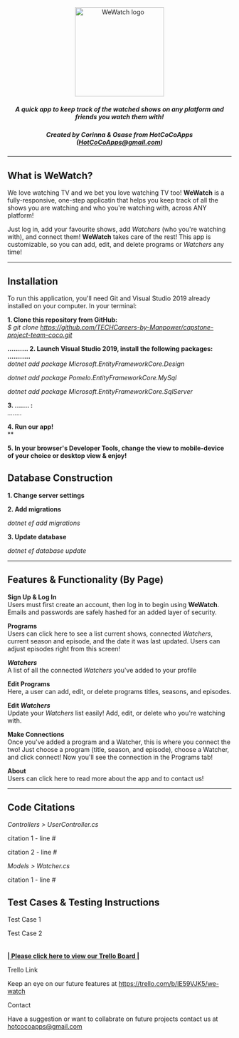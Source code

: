 <div align = center>
<img src="/wwwroot/img/wewatchlogo.png" alt="WeWatch logo" style="width: 200px;"/>

##### *A quick app to keep track of the watched shows on any platform and friends you watch them with!* 
##### *Created by Corinna & Osase from **HotCoCoApps** (HotCoCoApps@gmail.com)*
 
****
</div>

## What is WeWatch?
We love watching TV and we bet you love watching TV too! **WeWatch** is a fully-responsive, one-step applicatin that helps you keep track of all the shows you are watching and who you're watching with, across ANY platform!

Just log in, add your favourite shows, add *Watchers* (who you're watching with), and connect them! **WeWatch** takes care of the rest! This app is customizable, so you can add, edit, and delete programs or *Watchers* any time!
****
## Installation  
To run this application, you'll need Git and Visual Studio 2019 already installed on your computer. In your terminal:

**1. Clone this repository from GitHub:**
\
*$ git clone https://github.com/TECHCareers-by-Manpower/capstone-project-team-coco.git*

**.......... 2. Launch Visual Studio 2019, install the following packages:
...........**
\
*dotnet add package Microsoft.EntityFrameworkCore.Design*

*dotnet add package Pomelo.EntityFrameworkCore.MySql*

*dotnet add package Microsoft.EntityFrameworkCore.SqlServer*

**3. ....... :**
\
*........*

**4. Run our app!**
\
**

**5. In your browser's Developer Tools, change the view to mobile-device of your choice or desktop view & enjoy!**

## Database Construction  
**1. Change server settings**

**2. Add migrations**

*dotnet ef add migrations*

**3. Update database**

*dotnet ef database update*
****
## Features & Functionality (By Page)
**Sign Up & Log In**  
Users must first create an account, then log in to begin using **WeWatch**. Emails and passwords are safely hashed for an added layer of security.

**Programs**  
Users can click here to see a list current shows, connected *Watchers*, current season and episode, and the date it was last updated. Users can adjust episodes right from this screen!

***Watchers***  
A list of all the connected *Watchers* you've added to your profile 

**Edit Programs**  
Here, a user can add, edit, or delete programs titles, seasons, and episodes.

**Edit *Watchers***  
Update your *Watchers* list easily! Add, edit, or delete who you're watching with.

**Make Connections**  
Once you've added a program and a Watcher, this is where you connect the two! Just choose a program (title, season, and episode), choose a Watcher, and click connect! Now you'll see the connection in the Programs tab!

**About**  
Users can click here to read more about the app and to contact us!
****
## Code Citations
*Controllers > UserController.cs*

citation 1 - line #

citation 2 - line #

*Models > Watcher.cs*

citation 1 - line #

## Test Cases & Testing Instructions  
Test Case 1

Test Case 2
\
\
\
**[| Please click here to view our Trello Board |](https://trello.com/b/IE59VJK5/we-watch)**


Trello Link

Keep an eye on our future features at
https://trello.com/b/IE59VJK5/we-watch

Contact

Have a suggestion or want to collabrate on future projects contact us at hotcocoapps@gmail.com


